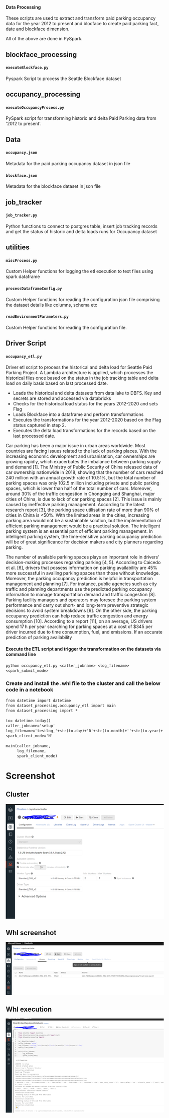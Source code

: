 #### Data Processing

These scripts are used to extract and transform paid parking occupancy data for the year 2012 to present and blocface to create paid parking fact, date and blockface dimension.

All of the above are done in PySpark. 

## blockface_processing

#### `executeBlockface.py`
Pyspark Script to process the Seattle Blockface dataset

## occupancy_processing

#### `executeOccupancyProcess.py`
PySpark script for transforming historic and delta Paid Parking data from '2012 to present'.

## Data

#### `occupancy.json`
Metadata for the paid parking occupancy dataset in json file

#### `blockface.json`
Metadata for the blockface dataset in json file

## job_tracker

#### `job_tracker.py`
Python functions to connect to postgres table, insert job tracking records and get the status of historic and delta loads runs for Occupancy dataset

## utilities

#### `miscProcess.py`
Custom Helper functions for logging the etl execution to text files using spark dataframe

#### `processDataframeConfig.py`
Custom Helper functions for reading the configuration json file comprising the dataset details like columns, schema etc

#### `readEnvironmentParameters.py` 
Custom Helper functions for reading the configuration file.


## Driver Script

#### `occupancy_etl.py` 
Driver etl script to process the historical and delta load for Seattle Paid Parking Project. A Lambda architecture is applied, which processes the historical files once based on the status in the job tracking table and delta load on daily basis based on last processed date.

* Loads the historical and delta datasets from data lake to DBFS. Key and secrets are stored and accessed via databricks
* Checks for the historical load status for the years 2012-2020 and sets Flag
* Loads Blockface into a dataframe and perform transformations
* Executes the transformations for the year 2012-2020 based on the Flag status captured in step 2.
* Executes the delta load transformations for the records based on the last processed date.




Car parking has been a major issue in urban areas worldwide. Most countries are facing issues related to the lack of parking places. With the increasing economic development and urbanisation, car ownerships are growing rapidly, which exacerbates the imbalance between parking supply and demand [1]. The Ministry of Public Security of China released data of car ownership nationwide in 2018, showing that the number of cars reached 240 million with an annual growth rate of 10.51%, but the total number of parking spaces was only 102.5 million including private and public parking spaces, which is lower than half of the total number of cars. Moreover, around 30% of the traffic congestion in Chongqing and Shanghai, major cities of China, is due to lack of car parking spaces [2]. This issue is mainly caused by ineffective parking management. According to the latest research report [3], the parking space utilisation rate of more than 90% of cities in China is <50%. With the limited areas in the cities, increasing parking area would not be a sustainable solution, but the implementation of efficient parking management would be a practical solution. The intelligent parking system is an essential part of efficient parking management. In intelligent parking system, the time-sensitive parking occupancy prediction will be of great significance for decision makers and city planners regarding parking.

The number of available parking spaces plays an important role in drivers’ decision-making processes regarding parking [4, 5]. According to Caicedo et al. [6], drivers that possess information on parking availability are 45% more successful in availing parking spaces than those without knowledge. Moreover, the parking occupancy prediction is helpful in transportation management and planning [7]. For instance, public agencies such as city traffic and planning departments use the predicted parking occupancy information to manage transportation demand and traffic congestion [8]. Parking facility managers and operators may foresee the parking system performance and carry out short- and long-term preventive strategic decisions to avoid system breakdowns [9]. On the other side, the parking occupancy prediction can help reduce traffic congestion and energy consumption [10]. According to a report [11], on an average, US drivers spend 17 h per year searching for parking spaces at a cost of $345 per driver incurred due to time consumption, fuel, and emissions. If an accurate prediction of parking availability


#### Execute the ETL script and trigger the transformation on the datasets via command line

```
python occupancy_etl.py <caller_jobname> <log_filename> <spark_submit_mode>

```

### Create and install the .whl file to the cluster and call the below code in a notebook

```
from datetime import datetime
from dataset_processing.occupancy_etl import main
from dataset_processing import *

to= datetime.today()
caller_jobname='setup'
log_filename='testlog_'+str(to.day)+'0'+str(to.month)+''+str(to.year)+'.log'
spark_client_mode='N'

main(caller_jobname,
     log_filename,
     spark_client_mode)

```

# Screenshot

## Cluster 

![Alt text](Screenshot/ClusterScreenshot.PNG?raw=true "Cluster")

## Whl screenshot

![Alt text](Screenshot/whlscreenshot.PNG?raw=true "Whl screenshot")

## Whl execution

![Alt text](Screenshot/whlexecution.PNG?raw=true "whl execution")
